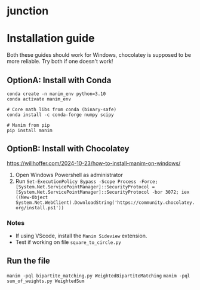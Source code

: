 # junction


# Installation guide

Both these guides should work for Windows, chocolatey is supposed to be more reliable. Try both if one doesn't work!

## OptionA: Install with Conda
````
conda create -n manim_env python=3.10
conda activate manim_env

# Core math libs from conda (binary-safe)
conda install -c conda-forge numpy scipy

# Manim from pip
pip install manim
````

## OptionB: Install with Chocolatey
https://willhoffer.com/2024-10-23/how-to-install-manim-on-windows/

1. Open Windows Powershell as administrator
2. Run `Set-ExecutionPolicy Bypass -Scope Process -Force; [System.Net.ServicePointManager]::SecurityProtocol = [System.Net.ServicePointManager]::SecurityProtocol -bor 3072; iex ((New-Object System.Net.WebClient).DownloadString('https://community.chocolatey.org/install.ps1'))`

### Notes
- If using VScode, install the `Manim Sideview` extension.
- Test if working on file `square_to_circle.py`


## Run the file
`manim -pql bipartite_matching.py WeightedBipartiteMatching`
`manim -pql sum_of_weights.py WeightedSum`

